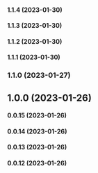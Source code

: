 #### 1.1.4 (2023-01-30)

#### 1.1.3 (2023-01-30)

#### 1.1.2 (2023-01-30)

#### 1.1.1 (2023-01-30)

### 1.1.0 (2023-01-27)

## 1.0.0 (2023-01-26)

#### 0.0.15 (2023-01-26)

#### 0.0.14 (2023-01-26)

#### 0.0.13 (2023-01-26)

#### 0.0.12 (2023-01-26)

